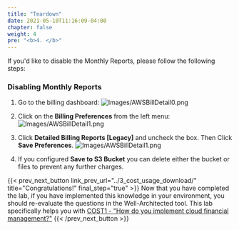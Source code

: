 ```yaml
---
title: "Teardown"
date: 2021-05-10T11:16:09-04:00
chapter: false
weight: 4
pre: "<b>4. </b>"
---
```


If you'd like to disable the Monthly Reports, please follow the following steps:

### Disabling Monthly Reports

1. Go to the billing dashboard:
![Images/AWSBillDetail0.png](/Cost/100_4_Cost_and_Usage_Analysis/Images/AWSBillDetail0.png?classes=lab_picture_small)
2. Click on the **Billing Preferences** from the left menu:
![Images/AWSBillDetail1.png](/Cost/100_4_Cost_and_Usage_Analysis/Images/AWSDownloadBill5.png?classes=lab_picture_small)

3. Click **Detailed Billing Reports [Legacy]** and uncheck the box. Then Click **Save Preferences**.
![Images/AWSBillDetail1.png](/Cost/100_4_Cost_and_Usage_Analysis/Images/AWSDownloadBill6.png?classes=lab_picture_small)


4. If you configured **Save to S3 Bucket** you can delete either the bucket or files to prevent any further charges. 

{{< prev_next_button link_prev_url="../3_cost_usage_download/"  title="Congratulations!" final_step="true" >}}
Now that you have completed the lab, if you have implemented this knowledge in your environment,
you should re-evaluate the questions in the Well-Architected tool. This lab specifically helps you with
[COST1 - "How do you implement cloud financial management?"](https://docs.aws.amazon.com/wellarchitected/latest/framework/a-practice-cloud-financial-management.html)
{{< /prev_next_button >}}
